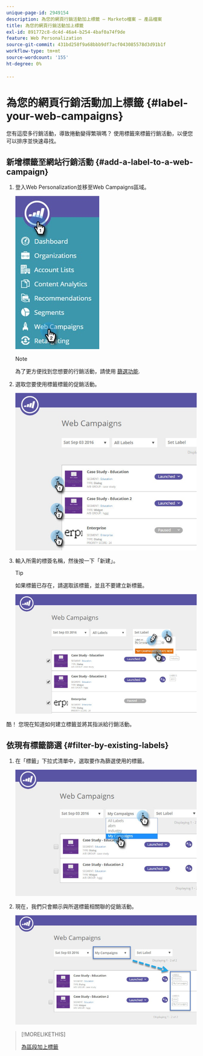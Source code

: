 ```yaml
---
unique-page-id: 2949154
description: 為您的網頁行銷活動加上標籤 — Marketo檔案 — 產品檔案
title: 為您的網頁行銷活動加上標籤
exl-id: 891772c8-dc4d-46a4-b254-4baf0a74f9de
feature: Web Personalization
source-git-commit: 431bd258f9a68bbb9df7acf043085578d3d91b1f
workflow-type: tm+mt
source-wordcount: '155'
ht-degree: 0%

---
```


# 為您的網頁行銷活動加上標籤 {#label-your-web-campaigns}

您有這麼多行銷活動，導致捲動變得繁瑣嗎？ 使用標籤來標籤行銷活動，以便您可以排序並快速尋找。

## 新增標籤至網站行銷活動 {#add-a-label-to-a-web-campaign}

1. 登入Web Personalization並移至Web Campaigns區域。

   ![](assets/web-campaigns-hand.jpg)

   >[!NOTE]
   >
   >為了更方便找到您想要的行銷活動，請使用 [篩選功能](/help/marketo/product-docs/web-personalization/working-with-web-campaigns/filter-web-campaigns.md).

1. 選取您要使用標籤標籤的促銷活動。

   ![](assets/web-campaigns-label.jpg)

1. 輸入所需的標簽名稱，然後按一下「新建」。

   >[!TIP]
   >
   >如果標籤已存在，請選取該標籤，並且不要建立新標籤。

   ![](assets/web-campaigns-set-label.jpg)

酷！ 您現在知道如何建立標籤並將其指派給行銷活動。

## 依現有標籤篩選 {#filter-by-existing-labels}

1. 在「標籤」下拉式清單中，選取要作為篩選使用的標籤。

   ![](assets/web-campaigns-my-campaigns-dropdown.jpg)

1. 現在，我們只會顯示與所選標籤相關聯的促銷活動。

   ![](assets/web-campaigns-label-showing.jpg)

>[!MORELIKETHIS]
>
>[為區段加上標籤](/help/marketo/product-docs/web-personalization/using-web-segments/label-your-segment.md)
